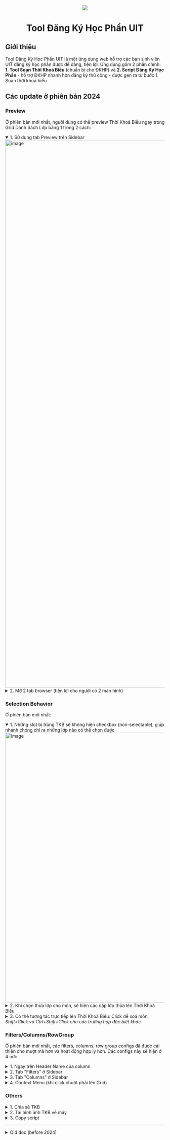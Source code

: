 <div align="center">
  <a href="https://uit.edu.vn/" target="_blank"><img src="./react/public/favicon.ico"></a>
  <h1>Tool Đăng Ký Học Phần UIT</h1>
</div>

## Giới thiệu

Tool Đăng Ký Học Phần UIT là một ứng dụng web hỗ trợ các bạn sinh viên UIT đăng ký học phần được dễ dàng, tiện lợi. Ứng dụng gồm 2 phần chính: **1. Tool Soạn Thời Khoá Biểu** (chuẩn bị cho ĐKHP) và **2. Script Đăng Ký Học Phần** - hỗ trợ ĐKHP nhanh hơn đăng ký thủ công - được gen ra từ bước 1. Soạn thời khoá biểu.

## Các update ở phiên bản 2024

### Preview

Ở phiên bản mới nhất, người dùng có thể preview Thời Khoá Biểu ngay trong Grid Danh Sách Lớp bằng 1 trong 2 cách:

<details open>
  <summary>1. Sử dụng tab Preview trên Sidebar</summary>
  <img width="1728" alt="image" src="https://github.com/loia5tqd001/Dang-Ky-Hoc-Phan-UIT/assets/31364664/958fd7ed-3c51-4243-a5c9-7c164b4043a5">
</details>
<details>
  <summary>2. Mở 2 tab browser (tiện lợi cho người có 2 màn hình)</summary>
  <img width="1728" alt="image" src="https://github.com/loia5tqd001/Dang-Ky-Hoc-Phan-UIT/assets/31364664/f9192440-fd2f-4a9a-8f65-f43a2d89b60b">
</details>

### Selection Behavior

Ở phiên bản mới nhất:

<details open>
  <summary>1. Những slot bị trùng TKB sẽ không hiện checkbox (non-selectable), giúp nhanh chóng chỉ ra những lớp nào có thể chọn được</summary>
  <img width="852" alt="image" src="https://github.com/loia5tqd001/Dang-Ky-Hoc-Phan-UIT/assets/31364664/91c20248-c177-4b55-b750-e19de8c8fed2">
</details> 
<details>
  <summary>2. Khi chọn thừa lớp cho môn, sẽ hiện các cặp lớp thừa lên Thời Khoá Biểu</summary>
  <img width="1728" alt="image" src="https://github.com/loia5tqd001/Dang-Ky-Hoc-Phan-UIT/assets/31364664/2b9ff6df-35f9-479b-8f52-0682a1d5ed32">
</details> 
<details>
  <summary>3. Có thể tương tác trực tiếp lên Thời Khoá Biểu: Click để xoá môn, <i>Shift+Click và Ctrl+Shift+Click cho các trường hợp đặc biệt khác</i></summary>
Những lớp chung môn cũng sẽ hiện biểu tượng icon thùng rác khi hover để nhanh chóng nhận biết lớp nào sẽ bị xoá sau khi click.
<img width="1404" alt="image" src="https://github.com/loia5tqd001/Dang-Ky-Hoc-Phan-UIT/assets/31364664/f14177c5-185b-49fd-b3d1-d80a16768e3e">
</details>

### Filters/Columns/RowGroup

Ở phiên bản mới nhất, các filters, columns, row group configs đã được cải thiện cho mượt mà hơn và hoạt động hợp lý hơn. Các configs này sẽ hiện ở 4 nơi:

<details>
  <summary>1. Ngay trên Header Name của column</summary>
  <img width="790" alt="image" src="https://github.com/loia5tqd001/Dang-Ky-Hoc-Phan-UIT/assets/31364664/21be7dc6-f328-464b-83cd-d400aa17edb9">
</details> 
<details>
  <summary>2. Tab "Filters" ở Sidebar</summary>
  <img width="485" alt="image" src="https://github.com/loia5tqd001/Dang-Ky-Hoc-Phan-UIT/assets/31364664/e16e9612-5abf-4bf9-b265-8294b8182fd8">
</details> 
<details>
  <summary>3. Tab "Columns" ở Sidebar</summary>
  <img width="1500" alt="image" src="https://github.com/loia5tqd001/Dang-Ky-Hoc-Phan-UIT/assets/31364664/0062555a-7b5f-4118-80f6-3db79f075290">
</details> 
<details>
  <summary>4. Context Menu (khi click chuột phải lên Grid)</summary>
  <img width="1487" alt="image" src="https://github.com/loia5tqd001/Dang-Ky-Hoc-Phan-UIT/assets/31364664/c0d28316-2c33-431a-a9dd-a600e04c0748">
</details>

### Others

<details >
  <summary>1. Chia sẻ TKB</summary>
Khi bấm vào nút chia sẻ TKB, các bạn sẽ được đưa đến 1 url với query param <code>https://dkhp-uit.vercel.app?self_selected={1 danh sách mã lớp}</code>. Url này có thể dùng đễ lưu lại trạng thái các lớp đã chọn, hoặc chia sẻ cho bạn bè.
<img width="773" alt="image" src="https://github.com/loia5tqd001/Dang-Ky-Hoc-Phan-UIT/assets/31364664/579a026a-0aa6-4fb8-9095-d542b97f78d5">

<b>NOTE:</b> Thời Khoá Biểu hiển thị sẽ ưu tiên danh sách mã lớp trên url. Nếu bạn muốn hiển thị Thời Khoá Biểu theo các lớp được chọn ở local, phải xoá url query param đó đi (url query param có ưu tiên hiển thị cao hơn các lớp được chọn ở local).

</details>

<details >
  <summary>2. Tải hình ảnh TKB về máy</summary>
<img width="331" alt="image" src="https://github.com/loia5tqd001/Dang-Ky-Hoc-Phan-UIT/assets/31364664/c34f8101-97cc-43f5-b3e8-6b83e789fa97">
</details>

<details >
  <summary>3. Copy script</summary>
<img width="788" alt="image" src="https://github.com/loia5tqd001/Dang-Ky-Hoc-Phan-UIT/assets/31364664/a9bdbec3-f263-445e-90ff-1c52d8b3742a">
</details>

---

<details>
  <summary>Old doc (before 2024)</summary>

## [ 👉 TODOLIST](https://github.com/loia5tqd001/Dang-Ky-Hoc-Phan-UIT/issues/20)

## Giới thiệu

Tool Đăng Ký Học Phần UIT là một ứng dụng hỗ trợ các bạn sinh viên UIT đăng ký học phần được dễ dàng, tiện lợi.

Vì sẽ có rất nhiều đối tượng sinh viên, và rất nhiều trong số đó chỉ muốn sử dụng **một số tính năng nhất định** của ứng dụng mà **không muốn sử dụng toàn bộ ứng dụng**. Do đó, các tính năng của ứng dụng đã được **tách rời**, **làm cho không phụ thuộc vào nhau**, giúp phục vụ nhiều đối tượng sinh viên nhất có thể. <br/> Chẳng hạn, bạn master Excel, có thể tự soạn thời khoá biểu cho bản thân mình nên không cần sử dụng tính năng _<ins>Soạn thời khoá biểu</ins>_ của ứng dụng này, thì bạn vẫn có thể sử dụng tính năng _<ins>Vẽ thời khoá biểu</ins>_ để xem thời khoá biểu bạn đã soạn, hoặc sử dụng tính năng _<ins>Tạo script ĐKHP nhanh</ins>_ để tạo lợi thế ĐKHP nhờ script tự động thao tác nhanh hơn so với đăng ký học phần thủ công.

## Usecase

### Lược đồ usecase tổng quát

![Lược đồ usecase tổng quát](./docs/diagrams/out/usecase/usecase-page2.svg)
_So với usecase trên trường học thì «cần» ở đây là «include», «có thể giúp» là «extend»_

### Tách usecase

![Lược đồ tách usecase](./docs/diagrams/out/usecase/usecase-page3.svg)

## Phân tích tính năng

`Input + Hành động người dùng + Hệ thống xử lý = Output`

| Tính năng                  | Input                                                 | Hành động người dùng                                                                          | Output                                                                |
| -------------------------- | ----------------------------------------------------- | --------------------------------------------------------------------------------------------- | --------------------------------------------------------------------- |
| _0._ Tạo nguồn dữ liệu     |                                                       | - Sử dụng dữ liệu mặc định <br /> - Tải lên file excel <br/> - Crawl từ trang dkhp.uit.edu.vn | _Dữ liệu lớp học_                                                     |
| _1._ Soạn thời khoá biểu   | _Dữ liệu lớp học_                                     | Sort, filter, pick lớp                                                                        | _Danh sách lớp học sẽ ĐK_                                             |
| _2._ Vẽ thời khoá biểu     | - _Dữ liệu lớp học_ <br/> - _Danh sách lớp học sẽ ĐK_ |                                                                                               | Giao diện thời khoá biểu <br/> - Copy to clipboard <br/> - Tải về máy |
| _3._ Tạo script ĐKHP nhanh | _Danh sách lớp học sẽ ĐK_                             |                                                                                               | Script ĐKHP nhanh                                                     |
| _4._ Xem giao diện ĐKHP    |                                                       |                                                                                               | Giao diện ĐKHP mẫu                                                    |

### Mối quan hệ giữa các tính năng

![Lược đồ mối quan hệ giữa các tính năng](./docs/diagrams/out/activity/activity-page1.svg)

<details>
  <summary>Tách tính năng <ins><i>Vẽ thời khoá biểu</i></ins></summary>
  <img src="./docs/diagrams/out/activity/activity-page2.svg" alt="Lược đồ tách tính năng vẽ thời khoá biểu">
</details>
<details>
  <summary>Tách tính năng <ins><i>Tạo script ĐKHP nhanh</i></ins></summary>
  <img src="./docs/diagrams/out/activity/activity-page3.svg" alt="Lược đồ tách tính năng tạo script ĐKHP nhanh">
</details>

## Phân rã chức năng

![Lược đồ phân rã chức năng](./docs/diagrams/out/functional-decomposition/functional-decomposition.svg)

## Cấu trúc giao diện

Giao diện gồm 5 màn hình tương ứng với 5 tính năng bên trên:

- Tính năng <ins>_Tạo nguồn dữ liệu_</ins> → Màn hình `Tạo dữ liệu`
- Tính năng <ins>_Soạn thời khoá biểu_</ins> → Màn hình `Soạn TKB`
- Tính năng <ins>_Vẽ thời khoá biểu_</ins> → Màn hình `Vẽ TKB`
- Tính năng <ins>_Tạo script ĐKHP nhanh_</ins> → Màn hình `Script ĐKHP nhanh`
- Tính năng <ins>_Xem giao diện ĐKHP_</ins> → Màn hình `Giao diện ĐKHP`

## Hướng dẫn bảo trì dự án

### Về thiết kế hệ thống, bảo trì các lược đồ (diagrams)

### Bảo trì mã nguồn

#### Cách khởi chạy dự án

#### Code convention

#### Cách chạy testcase

#### Cập nhật thời khoá biểu mặc định

</details>
